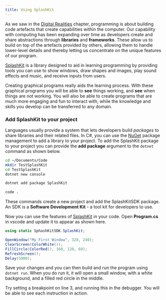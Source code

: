```yaml
---
title: Using SplashKit
---
```


As we saw in the [Digital Realities](../../1-digital-realities/0-overview.md) chapter, programming is about building code artefacts that create capabilities within the computer. Our capability with computing has been expanding over time as developers create and share abstractions through **libraries** and **frameworks**. These allow us to build on top of the artefacts provided by others, allowing them to handle lower-level details and thereby letting us concentrate on the unique features of our program.

[SplashKit](https://splashkit.io) is a library designed to aid in learning programming by providing tools you can use to show windows, draw shapes and images, play sound effects and music, and receive inputs from users.

Creating graphical programs really aids the learning process. With these graphical programs you will be able to **see** things working, and **see** when things are not working. You will also be able to create programs that are much more engaging and fun to interact with, while the knowledge and skills you develop can be transferred to any domain.

### Add SplashKit to your project

Languages usually provide a system that lets developers build *packages* to share libraries and their related files. In C#, you can use the [NuGet](https://learn.microsoft.com/en-us/nuget) package management to add a library to your project. To add the SplashKit package to your project you can provide the **add package** argument to the `dotnet` command as shown below.

```sh
cd ~/Documents/Code
mkdir TestSplashKit
cd TestSplashKit
dotnet new console

dotnet add package SplashKit

code .
```

These commands create a new project and add the SplashKitSDK package. An SDK is a **Software Development Kit** - a tool kit for developers to use.

Now you can use the features of [SplashKit](https://splashkit.io) in your code. Open **Program.cs** in vscode and update it to appear as shown here.

```cs
using static SphashKitSDK.SplashKit;

OpenWindow("My First Window", 320, 240);
ClearScreen(ColorWhite());
FillCircle(ColorRed(), 160, 120, 60);
RefreshScreen();
Delay(5000);
```

Save your changes and you can then build and run the program using `dotnet run`.  When you do run it, it will open a small window, with a white background, and a filled red circle in the middle.

Try setting a breakpoint on line 3, and running this in the debugger. You will be able to see each instruction in action.

